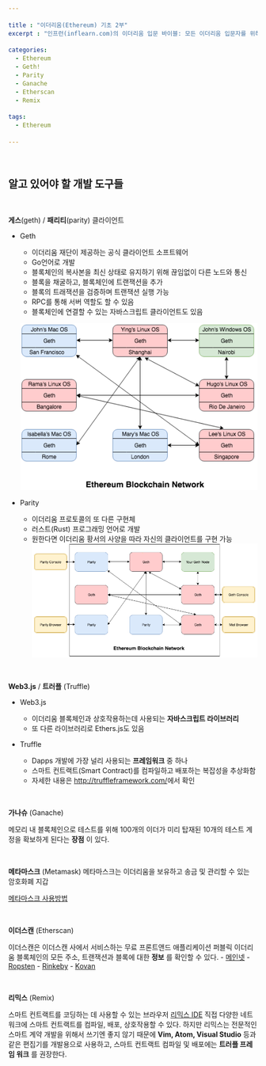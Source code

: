 ```yaml
---

title : "이더리움(Ethereum) 기초 2부"
excerpt : "인프런(inflearn.com)의 이더리움 입문 바이블: 모든 이더리움 입문자를 위하여를 수강하며 정리한 내용 2부. 이더리움에 관련된 알고 있어야 할 개발 도구들에 관해 다룬 포스팅"

categories:
  - Ethereum
  - Geth!
  - Parity
  - Ganache
  - Etherscan
  - Remix

tags:
  - Ethereum

---
```

<br/>

알고 있어야 할 개발 도구들   
------------------------

<br/>

 **게스**(geth) / **패리티**(parity) 클라이언트
<br/>
  - Geth
    - 이더리움 재단이 제공하는 공식 클라이언트 소프트웨어
    - Go언어로 개발
    - 블록체인의 복사본을 최신 상태로 유지하기 위해 끊임없이 다른 노드와 통신
    - 블록을 채굴하고, 블록체인에 트랜잭션을 추가
    - 블록의 트래잭션을 검증하며 트랜잭션 실행 가능
    - RPC를 통해 서버 역할도 할 수 있음
    - 블록체인에 연결할 수 있는 자바스크립트 클라이언트도 있음   

    ![Ethereum Blockchain Network](/assets/ss1.png)

  - Parity
    - 이더리움 프로토콜의 또 다른 구현체
    - 러스트(Rust) 프로그래밍 언어로 개발
    - 원한다면 이더리움 황서의 사양을 따라 자신의 클라이언트를 구현 가능
    ![parity Ethereum Blockchain Network](/assets/ss2.png)

<br/>

 **Web3.js** / **트러플** (Truffle)

  - Web3.js
    - 이더리움 블록체인과 상호작용하는데 사용되는 **자바스크립트 라이브러리**
    - 또 다른 라이브러리로 Ethers.js도 있음   

  - Truffle
    - Dapps 개발에 가장 널리 사용되는 **프레임워크** 중 하나
    - 스마트 컨트랙트(Smart Contract)를 컴파일하고 배포하는 복잡성을 추상화함
    - 자세한 내용은 <http://truffleframework.com/>에서 확인

<br/>

 **가나슈** (Ganache)

  메모리 내 블록체인으로 테스트를 위해 100개의 이더가 미리 탑재된 10개의 테스트 계정을 확보하게 된다는 **장점** 이 있다.

<br/>

 **메타마스크** (Metamask)
 메타마스크는 이더리움을 보유하고 송금 및 관리할 수 있는 암호화폐 지갑
 
[메타마스크 사용방법](https://medium.com/@mvlchain/%EB%A9%94%ED%83%80%EB%A7%88%EC%8A%A4%ED%81%AC-metamask-%EC%82%AC%EC%9A%A9%EB%B2%95-bd0f219bdc62)


<br/>

 **이더스캔** (Etherscan)

  이더스캔은 이더스캔 사에서 서비스하는 무료 프론트앤드 애플리케이션
  퍼블릭 이더리움 블록체인의 모든 주소, 트랜잭션과 블록에 대한 **정보** 를 확인할 수 있다.
    - [메인넷](https://etherscan.io/)
    - [Ropsten](https://ropsten.etherscan.io/)
    - [Rinkeby]( https://rinkeby.etherscan.io/)
    - [Kovan](https://kovan.etherscan.io/)

<br/>

 **리믹스** (Remix)

  스마트 컨트랙트를 코딩하는 데 사용할 수 있는 브라우저 [리믹스  IDE](https://remix.ethereum.org)
  직접 다양한 네트워크에 스마트 컨트랙트를 컴파일, 배포, 상호작용할 수 있다. 하지만 리믹스는 전문적인 스마트 계약 개발을 위해서 쓰기엔 좋지 않기 때문에 **Vim, Atom, Visual Studio** 등과 같은 편집기를 개발용으로 사용하고, 스마트 컨트랙트 컴파일 및 배포에는 **트러플 프레임 워크** 를 권장한다.


<br/>

<br/>

